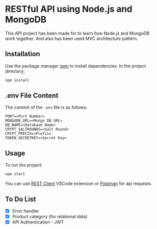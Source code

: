 # RESTful API using Node.js and MongoDB
This API project has been made for to learn how Node.js and MongoDB work together. And also has been used MVC architecture pattern.

## Installation

Use the package manager [npm](https://www.npmjs.com) to install dependencies. In the project directory;

```bash
npm install
```

## .env File Content
The content of the `.env` file is as follows:

```text
PORT=<Port Number>
MONGODB_URL=<Mongo DB URL>
DB_NAME=<Database Name>
CRYPT_SALTROUNDS=<Salt Round>
CRYPT_PREFIX=<Prefix>
TOKEN_SECRETKEY=<Secret Key>
```


## Usage

To run the project:

```bash
npm start
```

You can use [REST Client](https://github.com/Huachao/vscode-restclient) VSCode extension or [Postman](https://www.postman.com/) for api requests.

## To Do List
- [x] Error handler
- [x] Product category (for relational data)
- [x] API Authentication - JWT